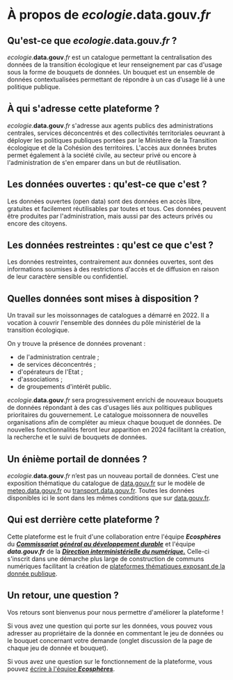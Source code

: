 # À propos de _ecologie_.**data.gouv**._fr_


## Qu'est-ce que _ecologie_.**data.gouv**._fr_ ?

_ecologie_.**data.gouv**._fr_ est un catalogue permettant la centralisation des données de la transition écologique et leur renseignement par cas d'usage sous la forme de bouquets de données. 
Un bouquet est un ensemble de données contextualisées permettant de répondre à un cas d’usage lié à une politique publique.


## À qui s'adresse cette plateforme ?

_ecologie_.**data.gouv**._fr_ s'adresse aux agents publics des administrations centrales, services déconcentrés et des collectivités territoriales oeuvrant à déployer les politiques publiques portées par le Ministère de la Transition écologique et de la Cohésion des territoires. 
L'accès aux données brutes permet également à la société civile, au secteur privé ou encore à l'administration de s'en emparer dans un but de réutilisation.


## Les données ouvertes : qu'est-ce que c'est ?

Les données ouvertes (open data) sont des données en accès libre, gratuites et facilement réutilisables par toutes et tous.
Ces données peuvent être produites par l'administration, mais aussi par des acteurs privés ou encore des citoyens.


## Les données restreintes : qu'est ce que c'est ?

Les données restreintes, contrairement aux données ouvertes, sont des informations soumises à des restrictions d'accès et de diffusion en raison de leur caractère sensible ou confidentiel.


## Quelles données sont mises à disposition ?

Un travail sur les moissonnages de catalogues a démarré en 2022.
Il a vocation à couvrir l'ensemble des données du pôle ministériel de la transition écologique.

On y trouve la présence de données provenant : 
- de l'administration centrale ;
- de services déconcentrés ;
- d'opérateurs de l'Etat ;
- d'associations ;
- de groupements d'intérêt public.




_ecologie_.**data.gouv**._fr_ sera progressivement enrichi de nouveaux bouquets de données répondant à des cas d'usages liés aux politiques publiques prioritaires du gouvernement. 
Le catalogue moissonnera de nouvelles organisations afin de compléter au mieux chaque bouquet de données.
De nouvelles fonctionnalités feront leur apparition en 2024 facilitant la création, la recherche et le suivi de bouquets de données.


## Un énième portail de données ?

_ecologie_.**data.gouv**._fr_ n’est pas un nouveau portail de données.
C’est une exposition thématique du catalogue de [data.gouv.fr](data.gouv.fr) sur le modèle de [meteo.data.gouv.fr](meteo.data.gouv.fr) ou [transport.data.gouv.fr](transport.data.gouv.fr).
Toutes les données disponibles ici le sont dans les mêmes conditions que sur [data.gouv.fr](data.gouv.fr).


## Qui est derrière cette plateforme ?

Cette plateforme est le fruit d'une collaboration entre l'équipe **_Ecosphères_** du [**_Commissariat général au développement durable_**](https://www.ecologie.gouv.fr/commissariat-general-au-developpement-durable-cgdd) et l'équipe **_data.gouv.fr_** de la [**_Direction interministérielle du numérique._**](https://www.numerique.gouv.fr/dinum/)
Celle-ci s'inscrit dans une démarche plus large de construction de communs numériques facilitant la création de [plateformes thématiques exposant de la donnée publique](https://github.com/opendatateam/udata-front-kit).


## Un retour, une question ?

Vos retours sont bienvenus pour nous permettre d'améliorer la plateforme !

Si vous avez une question qui porte sur les données, vous pouvez vous adresser au propriétaire de la donnée en commentant le jeu de données ou le bouquet concernant votre demande (onglet discussion de la page de chaque jeu de donnée et bouquet).

Si vous avez une question sur le fonctionnement de la plateforme, vous pouvez [écrire à l'équipe **_Ecosphères_**](mailto:ecospheres@developpement-durable.gouv.fr).
